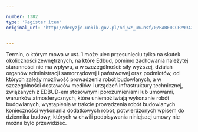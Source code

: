 ```yaml
---

number: 1382
type: 'Register item'
original_uri: 'http://decyzje.uokik.gov.pl/nd_wz_um.nsf/0/BABF0CCF29942507C1257447004438EB?OpenDocument'


---
```


Termin, o którym mowa w ust. 1 może ulec przesunięciu tylko na skutek okoliczności zewnętrznych, na które Edbud, pomimo zachowania należytej staranności nie ma wpływu, a w szczególności: siły wyższej, działań organów administracji samorządowej i państwowej oraz podmiotów, od których zależy możliwość prowadzenia robót budowlanych, a w szczególności dostawców mediów i urządzeń infrastruktury technicznej, związanych z EDBUD-em stosownymi porozumieniami lub umowami, warunków atmosferycznych, które uniemożliwiają wykonanie robót budowlanych, wystąpienia w trakcie prowadzenia robót budowlanych konieczności wykonania dodatkowych robót, potwierdzonych wpisem do dziennika budowy, których w chwili podpisywania niniejszej umowy nie można było przewidzieć.
